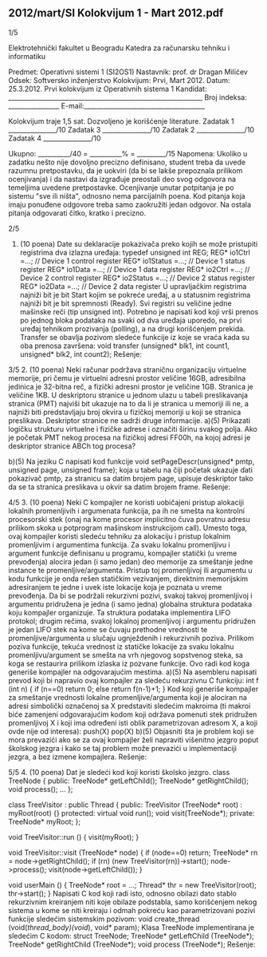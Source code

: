 2012/mart/SI Kolokvijum 1 - Mart 2012.pdf
--------------------------------------------------------------------------------


1/5

Elektrotehnički fakultet u Beogradu
Katedra za računarsku tehniku i informatiku

Predmet: Operativni sistemi 1 (SI2OS1)
Nastavnik: prof. dr Dragan Milićev
Odsek: Softversko inženjerstvo
Kolokvijum: Prvi, Mart 2012.
Datum: 25.3.2012.
Prvi kolokvijum iz Operativnih sistema 1
Kandidat: _____________________________________________________________
Broj indeksa: ________________ E-mail:______________________________________

Kolokvijum traje 1,5 sat. Dozvoljeno je korišćenje literature.
Zadatak 1 _______________/10 Zadatak 3 _______________/10
Zadatak 2 _______________/10 Zadatak 4 _______________/10

Ukupno: __________/40 = __________% = _________/15
Napomena: Ukoliko u zadatku nešto nije dovoljno precizno definisano, student treba da
uvede razumnu pretpostavku, da je uokviri (da bi se lakše prepoznala prilikom ocenjivanja) i
da nastavi da izgrađuje preostali deo svog odgovora na temeljima uvedene pretpostavke.
Ocenjivanje unutar potpitanja je po sistemu "sve ili ništa", odnosno nema parcijalnih poena.
Kod pitanja koja imaju ponuđene odgovore treba samo zaokružiti jedan odgovor.  Na ostala
pitanja odgovarati čitko, kratko i precizno.


2/5
1. (10 poena)
Date su deklaracije pokazivača preko kojih se može pristupiti registrima dva izlazna uređaja:
typedef unsigned int REG;
REG* io1Ctrl =...;   // Device 1 control register
REG* io1Status =...; // Device 1 status register
REG* io1Data =...;   // Device 1 data register
REG* io2Ctrl =...;   // Device 2 control register
REG* io2Status =...; // Device 2 status register
REG* io2Data =...;   // Device 2 data register
U upravljačkim registrima najniži bit je bit Start kojim se pokreće uređaj,  a u statusnim
registrima najniži bit je bit spremnosti (Ready). Svi registri su veličine jedne mašinske reči
(tip unsigned int).
Potrebno je napisati kod koji vrši prenos po jednog bloka podataka na svaki od dva uređaja
uporedo, na prvi uređaj tehnikom prozivanja (polling),  a na drugi korišćenjem prekida.
Transfer se obavlja pozivom sledeće funkcije iz koje se vraća kada su oba prenosa završena:
void transfer (unsigned* blk1, int count1, unsigned* blk2, int count2);
Rešenje:

3/5
2. (10 poena)
Neki računar podržava straničnu organizaciju virtuelne memorije,  pri čemu je virtuelni
adresni prostor veličine 16GB,  adresibilna jedinica je 32-bitna reč, a fizički adresni prostor je
veličine 1GB.  Stranica je veličine 1KB. U deskriptoru stranice u jednom ulazu u tabeli
preslikavanja stranica (PMT) najviši bit ukazuje na to da li je stranica u memoriji ili ne, a
najniži biti predstavljaju broj okvira u fizičkoj memoriji u koji se stranica preslikava.
Deskriptor stranice ne sadrži druge informacije.
a)(5) Prikazati logičku strukturu virtuelne i fizičke adrese i označiti širinu svakog polja. Ako
je početak PMT nekog procesa na fizičkoj adresi FF00h, na kojoj adresi je deskriptor stranice
ABCh tog procesa?




b)(5) Na jeziku C napisati kod funkcije
void setPageDescr(unsigned* pmtp, unsigned page, unsigned frame);
koja u tabelu na čiji početak ukazuje dati pokazivač pmtp, za stranicu sa datim brojem page,
upisuje deskriptor tako da se ta stranica preslikava u okvir sa datim brojem frame.
Rešenje:

4/5
3. (10 poena)
Neki C kompajler ne koristi uobičajeni pristup alokaciji lokalnih promenljivih i argumenata
funkcija, pa ih ne smešta na kontrolni procesorski stek (onaj na kome procesor implicitno
čuva povratnu adresu prilikom skoka u potprogram mašinskom instrukcijom call).  Umesto
toga, ovaj kompajler koristi sledeću tehniku za alokaciju i pristup lokalnim promenljivim i
argumentima funkcija.
Za svaku lokalnu promenljivu i argument funkcije definisanu u programu, kompajler statički
(u vreme prevođenja) alocira jedan (i samo jedan) deo memorije za smeštanje jedne instance
te promenljive/argumenta.  Pristup toj promenljivoj ili argumentu u kodu funkcije je onda
rešen statičkim vezivanjem, direktnim memorijskim adresiranjem te jedne i uvek iste lokacije
koja je poznata u vreme prevođenja.  Da bi se podržali rekurzivni pozivi,  svakoj takvoj
promenljivoj i argumentu pridružena je jedna (i samo jedna) globalna struktura podataka koju
kompajler organizuje.  Ta struktura podataka implementira LIFO protokol;  drugim rečima,
svakoj lokalnoj promenljivoj i argumentu pridružen je jedan LIFO stek na kome se čuvaju
prethodne vrednosti te promenljive/argumenta u slučaju ugnježdenih i rekurzivnih poziva.
Prilikom poziva funkcije,  tekuća vrednost iz statičke lokacije za svaku lokalnu
promenljivu/argument se smešta na vrh njegovog sopstvenog steka,  sa koga se restaurira
prilikom izlaska iz pozvane funkcije. Ovo radi kod koga generiše kompajler na odgovarajućim
mestima.
a)(5)  Na asembleru napisati prevod koji bi napravio ovaj kompajler za sledeću rekurzivnu C
funkciju:
int f (int n) {
  if (n==0) return 0;
  else return f(n-1)+1;
}
Kod koji generiše kompajler za smeštanje vrednosti lokalne promenljive/argumenta koji je
alociran na adresi simbolički označenoj sa X predstaviti sledećim makroima (ti makroi biće
zamenjeni odgovarajućim kodom koji održava pomenuti stek pridružen promenljivoj X i koji
ima određeni isti oblik parametrizovan adresom X, a koji ovde nije od interesa):
push(X)
pop(X)
b)(5) Objasniti šta je problem koji se mora prevazići ako se za ovaj kompajler želi napraviti
višenitno jezgro poput školskog jezgra i kako se taj problem može prevazići u implementaciji
jezgra, a bez izmene kompajlera.
Rešenje:

5/5
4. (10 poena)
Dat je sledeći kod koji koristi školsko jezgro.
class TreeNode {
public:
  TreeNode* getLeftChild();
  TreeNode* getRightChild();
  void process();
  ...
};

class TreeVisitor : public Thread {
public:
  TreeVisitor (TreeNode* root) : myRoot(root) {}
protected:
  virtual void run();
  void visit(TreeNode*);
private:
  TreeNode* myRoot;
};

void TreeVisitor::run () {
  visit(myRoot);
}

void TreeVisitor::visit (TreeNode* node) {
  if (node==0) return;
  TreeNode* rn = node->getRightChild();
  if (rn) (new TreeVisitor(rn))->start();
  node->process();
  visit(node->getLeftChild());
}

void userMain () {
  TreeNode* root = ...;
  Thread* thr = new TreeVisitor(root);
  thr->start();
}
Napisati C kod koji radi isto, odnosno obilazi dato stablo rekurzivnim kreiranjem niti koje
obilaze podstabla, samo korišćenjem nekog sistema u kome se niti kreiraju i odmah pokreću
kao parametrizovani pozivi funkcije sledećim sistemskim pozivom:
void create_thread (void(*thread_body)(void*), void* param);
Klasa TreeNode implementirana je sledećim C kodom:
struct TreeNode;
TreeNode* getLeftChild (TreeNode*);
TreeNode* getRightChild (TreeNode*);
void process (TreeNode*);
Rešenje:
